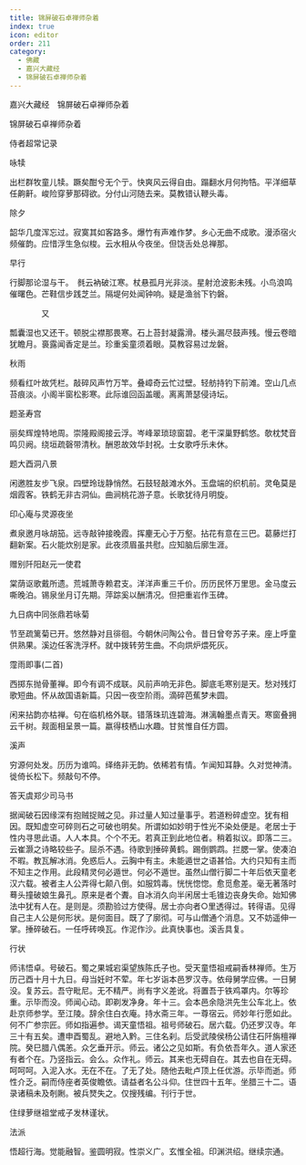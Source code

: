 ```yaml
---
title: 锦屏破石卓禅师杂着
index: true
icon: editor
order: 211
category:
  - 佛藏
  - 嘉兴大藏经
  - 锦屏破石卓禅师杂着
---
```


嘉兴大藏经　锦屏破石卓禅师杂着  

锦屏破石卓禅师杂着  

侍者超常记录  

咏犊  

出栏群牧童儿犊。蹶矣酣兮无个亍。快爽风云得自由。蹋翻水月何拘牿。平洋细草任齁鼾。峻险穿萝那碍欲。分付山河随去来。莫教错认鞭头毒。  

除夕  

韶华几度浑忘过。寂寞其如客路多。爆竹有声难作梦。乡心无曲不成歌。漫添宿火频催韵。应惜浮生急似梭。云水相从今夜坐。但饶舌处总禅那。  

早行  

行脚那论湿与干。　毵云衲破江寒。杖悬孤月光非淡。星射沧波影未残。小鸟浪鸣催曙色。芒鞋信步践芝兰。隔堤何处闻钟响。疑是渔翁下钓磐。  

　　　　又  

瓢囊湿也又还干。顿脱尘襟那畏寒。石上苔封凝露滑。楼头漏尽鼓声残。慢云卷暗犹瞻月。裛露闻香定是兰。珍重奚童须着眼。莫教容易过龙磐。  

秋雨  

频看红叶故凭栏。敲碎风声竹万竿。叠嶂奇云忙过壁。轻舫持钓下前滩。空山几点苔痕淡。小阁半窗松影寒。此际谁回函盖暖。离离萧瑟侵诗坛。  

题圣寿宫  

丽矣辉煌特地周。崇隆殿阁接云浮。岑峰翠琐琼窗碧。老干深巢野鹤悠。欹枕梵音鸣贝阙。绕垣疏磬带清秋。酬恩故效华封祝。士女歌呼乐未休。  

题大酉洞八景  

闲邀胜友步飞泉。四壁玲珑静悄然。石鼓轻敲滩水外。玉盘端的织机前。灵龟莫是烟霞客。铁鹤无非古洞仙。曲涧桃花游子意。长歌犹待月明旋。  

印心庵与灵源夜坐  

煮泉邀月咏胡笳。远寺敲钟接晚霞。挥麈无心于万壑。拈花有意在三巴。葛藤烂打翻新案。石火能炊别是家。此夜须眉虽共慰。应知脑后廓生涯。  

赠别阡阳赵元一使君  

棠荫讴歌戴所遗。荒城萧寺赖君支。洋洋声重三千价。历历民怀万里思。金马度云嘶晚泊。锡泉坐月订先期。萍踪奚以酬清况。但把重岩作玉碑。  

九日病中同张鼎若咏菊  

节至疏篱菊已开。悠然静对且徘徊。今朝休问陶公令。昔日曾夸苏子来。座上呼童供熟果。溪边任客洗浮杯。就中拨转劳生曲。不向烘炉煨死灰。  

霪雨即事(二首)  

西掷东抛骨董禅。即今有调不成联。风前声响无非色。脚底毛寒别是天。愁对残灯歌短曲。怀从故国语新篇。只因一夜空阶雨。滴碎芭蕉梦未圆。  

闲来拈韵亦枯禅。句在临机格外联。错落珠玑连碧海。淋漓翰墨点青天。寒窗叠拥云千树。觌面相呈景一篇。嬴得枝栖山水趣。甘贫惟自任方圆。  

溪声  

穷源何处发。历历为谁鸣。绎络非无韵。依稀若有情。乍闻知耳静。久对觉神清。徙倚长松下。频敲句不停。  

答天虞郑少司马书  

据闻破石因缘深有抱贼捉贼之见。非过量人知过量事乎。若道粉碎虚空。犹有相因。既知虚空可碎则石之可破也明矣。所谓如如妙明于性光不染处便是。老居士于性内寻思此语。人人本具。个个不无。若真正到此地位者。稍着拟议。即落二三。云崔灏之诗略较些子。屈杀不遇。待歌到捶碎黄鹤。踢倒鹦鹉。拦腮一掌。使凑泊不暇。教瓦解冰消。免惑后人。云胸中有主。未能遁世之语甚恰。大约只知有主而不知主之作用。此段精灵何必遁世。何必不遁世。虽然山僧行脚二十年后依天童老汉六载。被者主人公弄得七颠八倒。如服鸩毒。恍恍惚惚。愈觅愈差。毫无著落时蓦头撞破娘生鼻孔。原来是者个聻。自冰消久向半闲居士毛锥边丧身失命。始知佛法中犹有人在。是则是。须勘验过方使得。居士亦向者○里透得过。转得语。见得自己主人公是何形状。是何面目。既了了廓彻。可与山僧通个消息。又不妨遥伸一掌。捶碎破石。一任呼砖唤瓦。作泥作沙。此真快事也。溪舌具复。  

行状  

师讳悟卓。号破石。蜀之果城宕渠望族陈氏子也。受天童悟祖戒嗣香林禅师。生万历己酉十月十九日。母当妊时不荤。年七岁诣本邑罗汉寺。依母舅学应佛。一日舅没。复苏云。吾守毗尼。无不精严。尚有字义差讹。将置吾于铁鸡罩内。尔等珍重。示毕而没。师闻心动。即剃发净身。年十三。会本邑余隐洪先生公车北上。依赴京师参学。至江陵。辞余住白衣庵。持水斋三年。一尊宿云。师妙年行愿如此。何不广参宗匠。师如指遍参。谒天童悟祖。祖号师破石。居六载。仍还罗汉寺。年三十有五矣。遭申酉蜀乱。避地入黔。三住名刹。后受武陵侯杨公请住石阡旃檀禅院。癸巳腊八偶恙。众乞垂开示。师云。诸公之见如斯。有负依吾年久。道人家还有者个在。乃竖指云。会么。众作礼。师云。其来也无碍自在。其去也自在无碍。呵呵呵。入泥入水。无在不在。了无了处。随他去毗卢顶上任优游。示毕而逝。师性介乏。嗣而侍座者英俊瞻依。请益者名公斗仰。住世四十五年。坐腊三十二。语录诸稿未及剞劂。被兵燹失之。仅搜残编。刊行于世。  

住绿萝继祖堂戒子发林谨状。  

法派  

悟超行海。觉能融智。鉴圆明寂。性崇义广。玄惟全祖。印渊洪绍。继续宗通。  
